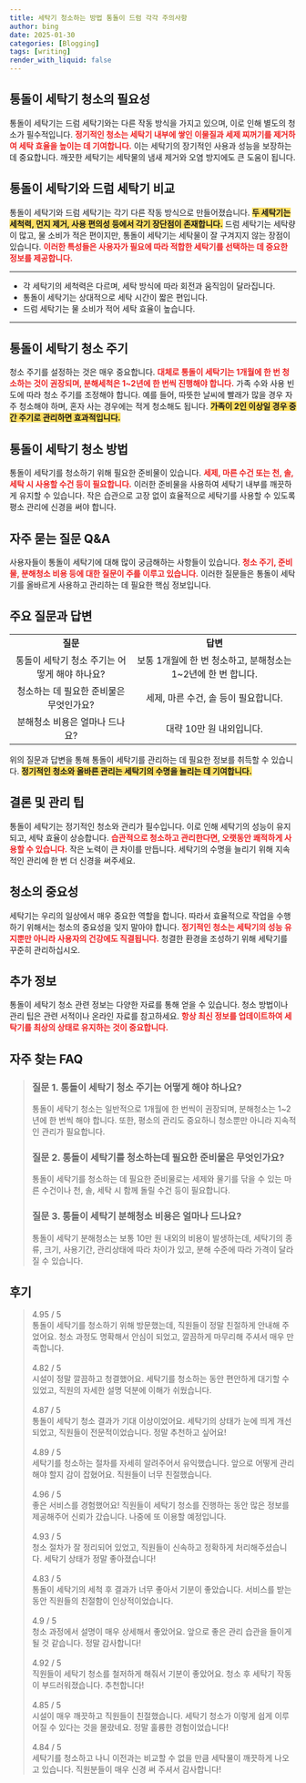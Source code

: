 ```yaml
---
title: 세탁기 청소하는 방법 통돌이 드럼 각각 주의사항
author: bing
date: 2025-01-30
categories: [Blogging]
tags: [writing]
render_with_liquid: false
---
```



<h2 id='통돌이_세탁기_청소_필요성'>통돌이 세탁기 청소의 필요성</h2>

<p>통돌이 세탁기는 드럼 세탁기와는 다른 작동 방식을 가지고 있으며, 이로 인해 별도의 청소가 필수적입니다. <b><span style="color: #ee2323;">정기적인 청소는 세탁기 내부에 쌓인 이물질과 세제 찌꺼기를 제거하여 세탁 효율을 높이는 데 기여합니다.</span></b> 이는 세탁기의 장기적인 사용과 성능을 보장하는 데 중요합니다. 깨끗한 세탁기는 세탁물의 냄새 제거와 오염 방지에도 큰 도움이 됩니다.</p>

<h2 id='통돌이_세탁기와_드럼_세탁기_비교'>통돌이 세탁기와 드럼 세탁기 비교</h2>

<p>통돌이 세탁기와 드럼 세탁기는 각기 다른 작동 방식으로 만들어졌습니다. <b><span style="background-color: #ffe066;">두 세탁기는 세척력, 먼지 제거, 사용 편의성 등에서 각기 장단점이 존재합니다.</span></b> 드럼 세탁기는 세탁량이 많고, 물 소비가 적은 편이지만, 통돌이 세탁기는 세탁물이 잘 구겨지지 않는 장점이 있습니다. <b><span style="color: #ee2323;">이러한 특성들은 사용자가 필요에 따라 적합한 세탁기를 선택하는 데 중요한 정보를 제공합니다.</span></b></p>

<hr />

<ul>
    <li>각 세탁기의 세척력은 다르며, 세탁 방식에 따라 회전과 움직임이 달라집니다.</li>
    <li>통돌이 세탁기는 상대적으로 세탁 시간이 짧은 편입니다.</li>
    <li>드럼 세탁기는 물 소비가 적어 세탁 효율이 높습니다.</li>
</ul>

<hr />

<h2 id='통돌이_세탁기_청소_주기'>통돌이 세탁기 청소 주기</h2>

<p>청소 주기를 설정하는 것은 매우 중요합니다. <b><span style="color: #ee2323;">대체로 통돌이 세탁기는 1개월에 한 번 청소하는 것이 권장되며, 분해세척은 1~2년에 한 번씩 진행해야 합니다.</span></b> 가족 수와 사용 빈도에 따라 청소 주기를 조정해야 합니다. 예를 들어, 따뜻한 날씨에 빨래가 많을 경우 자주 청소해야 하며, 혼자 사는 경우에는 적게 청소해도 됩니다. <b><span style="background-color: #ffe066;">가족이 2인 이상일 경우 중간 주기로 관리하면 효과적입니다.</span></b></p>

<h2 id='통돌이_세탁기_청소_방법'>통돌이 세탁기 청소 방법</h2>

<p>통돌이 세탁기를 청소하기 위해 필요한 준비물이 있습니다. <b><span style="color: #ee2323;">세제, 마른 수건 또는 천, 솔, 세탁 시 사용할 수건 등이 필요합니다.</span></b> 이러한 준비물을 사용하여 세탁기 내부를 깨끗하게 유지할 수 있습니다. 작은 습관으로 고장 없이 효율적으로 세탁기를 사용할 수 있도록 평소 관리에 신경을 써야 합니다.</p>

<h2 id='자주_묻는_질문_QNA'>자주 묻는 질문 Q&A</h2>

<p>사용자들이 통돌이 세탁기에 대해 많이 궁금해하는 사항들이 있습니다. <b><span style="color: #ee2323;">청소 주기, 준비물, 분해청소 비용 등에 대한 질문이 주를 이루고 있습니다.</span></b> 이러한 질문들은 통돌이 세탁기를 올바르게 사용하고 관리하는 데 필요한 핵심 정보입니다.</p>

<h2 id='주요_질문과_답변'>주요 질문과 답변</h2>

<table>
    <tr>
        <td style="text-align: center; height: 17px;"><b>질문</b></td>
        <td style="text-align: center; height: 17px;"><b>답변</b></td>
    </tr>
    <tr>
        <td style="text-align: center; height: 17px;">통돌이 세탁기 청소 주기는 어떻게 해야 하나요?</td>
        <td style="text-align: center; height: 17px;">보통 1개월에 한 번 청소하고, 분해청소는 1~2년에 한 번 합니다.</td>
    </tr>
    <tr>
        <td style="text-align: center; height: 17px;">청소하는 데 필요한 준비물은 무엇인가요?</td>
        <td style="text-align: center; height: 17px;">세제, 마른 수건, 솔 등이 필요합니다.</td>
    </tr>
    <tr>
        <td style="text-align: center; height: 17px;">분해청소 비용은 얼마나 드나요?</td>
        <td style="text-align: center; height: 17px;">대략 10만 원 내외입니다.</td>
    </tr>
</table>

<p>위의 질문과 답변을 통해 통돌이 세탁기를 관리하는 데 필요한 정보를 취득할 수 있습니다. <b><span style="background-color: #ffe066;">정기적인 청소와 올바른 관리는 세탁기의 수명을 늘리는 데 기여합니다.</span></b></p>

<h2 id='결론 및 관리_팁'>결론 및 관리 팁</h2>

<p>통돌이 세탁기는 정기적인 청소와 관리가 필수입니다. 이로 인해 세탁기의 성능이 유지되고, 세탁 효율이 상승합니다. <b><span style="color: #ee2323;">습관적으로 청소하고 관리한다면, 오랫동안 쾌적하게 사용할 수 있습니다.</span></b> 작은 노력이 큰 차이를 만듭니다. 세탁기의 수명을 늘리기 위해 지속적인 관리에 한 번 더 신경을 써주세요.</p>

<h2 id='청소의_중요성'>청소의 중요성</h2>

<p>세탁기는 우리의 일상에서 매우 중요한 역할을 합니다. 따라서 효율적으로 작업을 수행하기 위해서는 청소의 중요성을 잊지 말아야 합니다. <b><span style="color: #ee2323;">정기적인 청소는 세탁기의 성능 유지뿐만 아니라 사용자의 건강에도 직결됩니다.</span></b> 청결한 환경을 조성하기 위해 세탁기를 꾸준히 관리하십시오.</p>

<h2 id='추가_정보'>추가 정보</h2>

<p>통돌이 세탁기 청소 관련 정보는 다양한 자료를 통해 얻을 수 있습니다. 청소 방법이나 관리 팁은 관련 서적이나 온라인 자료를 참고하세요. <b><span style="color: #ee2323;">항상 최신 정보를 업데이트하여 세탁기를 최상의 상태로 유지하는 것이 중요합니다.</span></b></p>


<h2 id='자주_찾는_FAQ'>자주 찾는 FAQ</h2>
<div itemscope="" itemtype="https://schema.org/FAQPage"> 
<blockquote> 
<div itemscope="" itemprop="mainEntity" itemtype="https://schema.org/Question"> 
<h3 itemprop="name">질문 1. 통돌이 세탁기 청소 주기는 어떻게 해야 하나요?</h3> 
<div itemscope="" itemprop="acceptedAnswer" itemtype="https://schema.org/Answer"> 
<span itemprop="text"> 
<p>통돌이 세탁기 청소는 일반적으로 1개월에 한 번씩이 권장되며, 분해청소는 1~2년에 한 번씩 해야 합니다. 또한, 평소의 관리도 중요하니 청소뿐만 아니라 지속적인 관리가 필요합니다.</p> 
</span> 
</div> 
</div> 

<div itemscope="" itemprop="mainEntity" itemtype="https://schema.org/Question"> 
<h3 itemprop="name">질문 2. 통돌이 세탁기를 청소하는데 필요한 준비물은 무엇인가요?</h3> 
<div itemscope="" itemprop="acceptedAnswer" itemtype="https://schema.org/Answer"> 
<span itemprop="text"> 
<p>통돌이 세탁기를 청소하는 데 필요한 준비물로는 세제와 물기를 닦을 수 있는 마른 수건이나 천, 솔, 세탁 시 함께 돌릴 수건 등이 필요합니다.</p> 
</span> 
</div> 
</div> 

<div itemscope="" itemprop="mainEntity" itemtype="https://schema.org/Question"> 
<h3 itemprop="name">질문 3. 통돌이 세탁기 분해청소 비용은 얼마나 드나요?</h3> 
<div itemscope="" itemprop="acceptedAnswer" itemtype="https://schema.org/Answer"> 
<span itemprop="text"> 
<p>통돌이 세탁기 분해청소는 보통 10만 원 내외의 비용이 발생하는데, 세탁기의 종류, 크기, 사용기간, 관리상태에 따라 차이가 있고, 분해 수준에 따라 가격이 달라질 수 있습니다.</p> 
</span> 
</div> 
</div> 
</blockquote> 
</div>
<h2 id='후기'>후기</h2>
<div itemscope itemtype="https://schema.org/Product">
  <blockquote>
  <div itemprop="review" itemscope itemtype="https://schema.org/Review">
      <div itemprop="reviewRating" itemscope itemtype="https://schema.org/Rating"> <span itemprop="ratingValue">4.95</span> / <span itemprop="bestRating">5</span> </div>
      <span itemprop="reviewBody">통돌이 세탁기를 청소하기 위해 방문했는데, 직원들이 정말 친절하게 안내해 주었어요. 청소 과정도 명확해서 안심이 되었고, 깔끔하게 마무리해 주셔서 매우 만족합니다.</span>
  </div>
  <br>
  <div itemprop="review" itemscope itemtype="https://schema.org/Review">
      <div itemprop="reviewRating" itemscope itemtype="https://schema.org/Rating"> <span itemprop="ratingValue">4.82</span> / <span itemprop="bestRating">5</span> </div>
      <span itemprop="reviewBody">시설이 정말 깔끔하고 청결했어요. 세탁기를 청소하는 동안 편안하게 대기할 수 있었고, 직원의 자세한 설명 덕분에 이해가 쉬웠습니다.</span>
  </div>
  <br>
  <div itemprop="review" itemscope itemtype="https://schema.org/Review">
      <div itemprop="reviewRating" itemscope itemtype="https://schema.org/Rating"> <span itemprop="ratingValue">4.87</span> / <span itemprop="bestRating">5</span> </div>
      <span itemprop="reviewBody">통돌이 세탁기 청소 결과가 기대 이상이었어요. 세탁기의 상태가 눈에 띄게 개선되었고, 직원들이 전문적이었습니다. 정말 추천하고 싶어요!</span>
  </div>
  <br>
  <div itemprop="review" itemscope itemtype="https://schema.org/Review">
      <div itemprop="reviewRating" itemscope itemtype="https://schema.org/Rating"> <span itemprop="ratingValue">4.89</span> / <span itemprop="bestRating">5</span> </div>
      <span itemprop="reviewBody">세탁기를 청소하는 절차를 자세히 알려주어서 유익했습니다. 앞으로 어떻게 관리해야 할지 감이 잡혔어요. 직원들이 너무 친절했습니다.</span>
  </div>
  <br>
  <div itemprop="review" itemscope itemtype="https://schema.org/Review">
      <div itemprop="reviewRating" itemscope itemtype="https://schema.org/Rating"> <span itemprop="ratingValue">4.96</span> / <span itemprop="bestRating">5</span> </div>
      <span itemprop="reviewBody">좋은 서비스를 경험했어요! 직원들이 세탁기 청소를 진행하는 동안 많은 정보를 제공해주어 신뢰가 갔습니다. 나중에 또 이용할 예정입니다.</span>
  </div>
  <br>
  <div itemprop="review" itemscope itemtype="https://schema.org/Review">
      <div itemprop="reviewRating" itemscope itemtype="https://schema.org/Rating"> <span itemprop="ratingValue">4.93</span> / <span itemprop="bestRating">5</span> </div>
      <span itemprop="reviewBody">청소 절차가 잘 정리되어 있었고, 직원들이 신속하고 정확하게 처리해주셨습니다. 세탁기 상태가 정말 좋아졌습니다!</span>
  </div>
  <br>
  <div itemprop="review" itemscope itemtype="https://schema.org/Review">
      <div itemprop="reviewRating" itemscope itemtype="https://schema.org/Rating"> <span itemprop="ratingValue">4.83</span> / <span itemprop="bestRating">5</span> </div>
      <span itemprop="reviewBody"> 통돌이 세탁기의 세척 후 결과가 너무 좋아서 기분이 좋았습니다. 서비스를 받는 동안 직원들의 친절함이 인상적이었습니다.</span>
  </div>
  <br>
  <div itemprop="review" itemscope itemtype="https://schema.org/Review">
      <div itemprop="reviewRating" itemscope itemtype="https://schema.org/Rating"> <span itemprop="ratingValue">4.9</span> / <span itemprop="bestRating">5</span> </div>
      <span itemprop="reviewBody">청소 과정에서 설명이 매우 상세해서 좋았어요. 앞으로 좋은 관리 습관을 들이게 될 것 같습니다. 정말 감사합니다!</span>
  </div>
  <br>
  <div itemprop="review" itemscope itemtype="https://schema.org/Review">
      <div itemprop="reviewRating" itemscope itemtype="https://schema.org/Rating"> <span itemprop="ratingValue">4.92</span> / <span itemprop="bestRating">5</span> </div>
      <span itemprop="reviewBody">직원들이 세탁기 청소를 철저하게 해줘서 기분이 좋았어요. 청소 후 세탁기 작동이 부드러워졌습니다. 추천합니다!</span>
  </div>
  <br>
  <div itemprop="review" itemscope itemtype="https://schema.org/Review">
      <div itemprop="reviewRating" itemscope itemtype="https://schema.org/Rating"> <span itemprop="ratingValue">4.85</span> / <span itemprop="bestRating">5</span> </div>
      <span itemprop="reviewBody">시설이 매우 깨끗하고 직원들이 친절했습니다. 세탁기 청소가 이렇게 쉽게 이루어질 수 있다는 것을 몰랐네요. 정말 훌륭한 경험이었습니다!</span>
  </div>
  <br>
  <div itemprop="review" itemscope itemtype="https://schema.org/Review">
      <div itemprop="reviewRating" itemscope itemtype="https://schema.org/Rating"> <span itemprop="ratingValue">4.84</span> / <span itemprop="bestRating">5</span> </div>
      <span itemprop="reviewBody">세탁기를 청소하고 나니 이전과는 비교할 수 없을 만큼 세탁물이 깨끗하게 나오고 있습니다. 직원분들이 매우 신경 써 주셔서 감사합니다!</span>
  </div>
  </blockquote>
</div>
